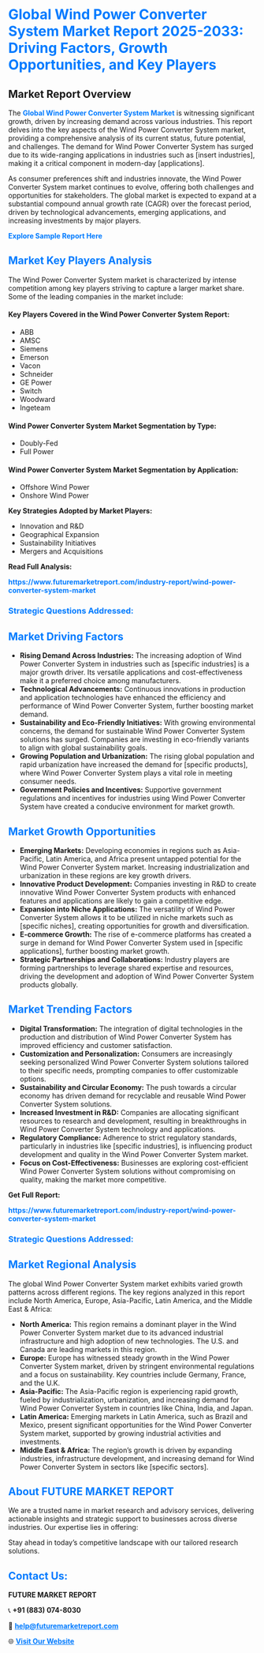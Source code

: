 <h1 style="color: #007BFF;">Global Wind Power Converter System Market Report 2025-2033: Driving Factors, Growth Opportunities, and Key Players</h1>

<section id="overview">
<h2>Market Report Overview</h2>
<p>The <a href="https://www.futuremarketreport.com/industry-report/wind-power-converter-system-market" style="color: #007BFF; text-decoration: none;"><strong>Global Wind Power Converter System Market</strong></a> is witnessing significant growth, driven by increasing demand across various industries. This report delves into the key aspects of the Wind Power Converter System market, providing a comprehensive analysis of its current status, future potential, and challenges. The demand for Wind Power Converter System has surged due to its wide-ranging applications in industries such as [insert industries], making it a critical component in modern-day [applications].</p>
<p>As consumer preferences shift and industries innovate, the Wind Power Converter System market continues to evolve, offering both challenges and opportunities for stakeholders. The global market is expected to expand at a substantial compound annual growth rate (CAGR) over the forecast period, driven by technological advancements, emerging applications, and increasing investments by major players.</p>
</section>

<section id="overview">
<p><a href="https://www.futuremarketreport.com/request-sample/reportId=97791" style="color: #007BFF; text-decoration: none;"><strong>Explore Sample Report Here</strong></a></p>
</section>

<section id="key-players">
<h2 style="color: #007BFF;">Market Key Players Analysis</h2>
<p>The Wind Power Converter System market is characterized by intense competition among key players striving to capture a larger market share. Some of the leading companies in the market include:</p>
<h4>Key Players Covered in the Wind Power Converter System Report:</h4>
<ul><li>ABB</li><li>AMSC</li><li>Siemens</li><li>Emerson</li><li>Vacon</li><li>Schneider</li><li>GE Power</li><li>Switch</li><li>Woodward</li><li>Ingeteam</li></ul>
<h4>Wind Power Converter System Market Segmentation by Type:</h4>
<ul><li>Doubly-Fed</li><li>Full Power</li></ul>

<h4>Wind Power Converter System Market Segmentation by Application:</h4>
<ul><li>Offshore Wind Power</li><li>Onshore Wind Power</li></ul>
<p><strong>Key Strategies Adopted by Market Players:</strong></p>
<ul>
<li>Innovation and R&D</li>
<li>Geographical Expansion</li>
<li>Sustainability Initiatives</li>
<li>Mergers and Acquisitions</li>
</ul>
</section>

<section>
<p><strong>Read Full Analysis: </strong></p><a href="https://www.futuremarketreport.com/industry-report/wind-power-converter-system-market" style="color: #007BFF; text-decoration: none;"><strong>https://www.futuremarketreport.com/industry-report/wind-power-converter-system-market</strong></a>
<h3 style="color: #007BFF;">Strategic Questions Addressed:</h3>
</section>

<section id="driving-factors">
<h2 style="color: #007BFF;">Market Driving Factors</h2>
<ul>
<li><strong>Rising Demand Across Industries:</strong> The increasing adoption of Wind Power Converter System in industries such as [specific industries] is a major growth driver. Its versatile applications and cost-effectiveness make it a preferred choice among manufacturers.</li>
<li><strong>Technological Advancements:</strong> Continuous innovations in production and application technologies have enhanced the efficiency and performance of Wind Power Converter System, further boosting market demand.</li>
<li><strong>Sustainability and Eco-Friendly Initiatives:</strong> With growing environmental concerns, the demand for sustainable Wind Power Converter System solutions has surged. Companies are investing in eco-friendly variants to align with global sustainability goals.</li>
<li><strong>Growing Population and Urbanization:</strong> The rising global population and rapid urbanization have increased the demand for [specific products], where Wind Power Converter System plays a vital role in meeting consumer needs.</li>
<li><strong>Government Policies and Incentives:</strong> Supportive government regulations and incentives for industries using Wind Power Converter System have created a conducive environment for market growth.</li>
</ul>
</section>

<section id="growth-opportunities">
<h2 style="color: #007BFF;">Market Growth Opportunities</h2>
<ul>
<li><strong>Emerging Markets:</strong> Developing economies in regions such as Asia-Pacific, Latin America, and Africa present untapped potential for the Wind Power Converter System market. Increasing industrialization and urbanization in these regions are key growth drivers.</li>
<li><strong>Innovative Product Development:</strong> Companies investing in R&D to create innovative Wind Power Converter System products with enhanced features and applications are likely to gain a competitive edge.</li>
<li><strong>Expansion into Niche Applications:</strong> The versatility of Wind Power Converter System allows it to be utilized in niche markets such as [specific niches], creating opportunities for growth and diversification.</li>
<li><strong>E-commerce Growth:</strong> The rise of e-commerce platforms has created a surge in demand for Wind Power Converter System used in [specific applications], further boosting market growth.</li>
<li><strong>Strategic Partnerships and Collaborations:</strong> Industry players are forming partnerships to leverage shared expertise and resources, driving the development and adoption of Wind Power Converter System products globally.</li>
</ul>
</section>

<section id="trending-factors">
<h2 style="color: #007BFF;">Market Trending Factors</h2>
<ul>
<li><strong>Digital Transformation:</strong> The integration of digital technologies in the production and distribution of Wind Power Converter System has improved efficiency and customer satisfaction.</li>
<li><strong>Customization and Personalization:</strong> Consumers are increasingly seeking personalized Wind Power Converter System solutions tailored to their specific needs, prompting companies to offer customizable options.</li>
<li><strong>Sustainability and Circular Economy:</strong> The push towards a circular economy has driven demand for recyclable and reusable Wind Power Converter System solutions.</li>
<li><strong>Increased Investment in R&D:</strong> Companies are allocating significant resources to research and development, resulting in breakthroughs in Wind Power Converter System technology and applications.</li>
<li><strong>Regulatory Compliance:</strong> Adherence to strict regulatory standards, particularly in industries like [specific industries], is influencing product development and quality in the Wind Power Converter System market.</li>
<li><strong>Focus on Cost-Effectiveness:</strong> Businesses are exploring cost-efficient Wind Power Converter System solutions without compromising on quality, making the market more competitive.</li>
</ul>
</section>

<section>
<p><strong>Get Full Report: </strong></p><a href="https://www.futuremarketreport.com/industry-report/wind-power-converter-system-market" style="color: #007BFF; text-decoration: none;"><strong>https://www.futuremarketreport.com/industry-report/wind-power-converter-system-market</strong></a>
<h3 style="color: #007BFF;">Strategic Questions Addressed:</h3>
</section>


<section id="regional-analysis">
<h2 style="color: #007BFF;">Market Regional Analysis</h2>
<p>The global Wind Power Converter System market exhibits varied growth patterns across different regions. The key regions analyzed in this report include North America, Europe, Asia-Pacific, Latin America, and the Middle East & Africa:</p>
<ul>
<li><strong>North America:</strong> This region remains a dominant player in the Wind Power Converter System market due to its advanced industrial infrastructure and high adoption of new technologies. The U.S. and Canada are leading markets in this region.</li>
<li><strong>Europe:</strong> Europe has witnessed steady growth in the Wind Power Converter System market, driven by stringent environmental regulations and a focus on sustainability. Key countries include Germany, France, and the U.K.</li>
<li><strong>Asia-Pacific:</strong> The Asia-Pacific region is experiencing rapid growth, fueled by industrialization, urbanization, and increasing demand for Wind Power Converter System in countries like China, India, and Japan.</li>
<li><strong>Latin America:</strong> Emerging markets in Latin America, such as Brazil and Mexico, present significant opportunities for the Wind Power Converter System market, supported by growing industrial activities and investments.</li>
<li><strong>Middle East & Africa:</strong> The region’s growth is driven by expanding industries, infrastructure development, and increasing demand for Wind Power Converter System in sectors like [specific sectors].</li>
</ul>
</section>

<footer>
<h2 style="color: #007BFF;">About FUTURE MARKET REPORT</h2>
<p>We are a trusted name in market research and advisory services, delivering actionable insights and strategic support to businesses across diverse industries. Our expertise lies in offering:</p>

<p>Stay ahead in today’s competitive landscape with our tailored research solutions.</p>

<h2 style="color: #007BFF;">Contact Us:</h2>
<p><strong>FUTURE MARKET REPORT</strong></p>
<p>📞 <strong>+91 (883) 074-8030</strong></p>
<p>📧 <strong><a href="mailto:help@futuremarketreport.com" style="color: #007BFF;">help@futuremarketreport.com</a></strong></p>
<p>🌐 <strong><a href="https://www.futuremarketreport.com/" style="color: #007BFF;">Visit Our Website</a></strong></p>
</footer>